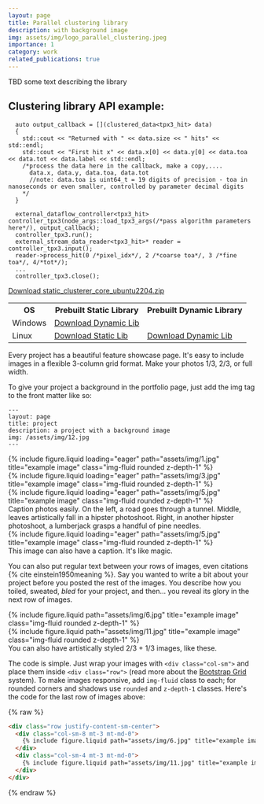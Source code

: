 ```yaml
---
layout: page
title: Parallel clustering library
description: with background image
img: assets/img/logo_parallel_clustering.jpeg
importance: 1
category: work
related_publications: true
---
```


TBD some text describing the library

## Clustering library API example:
```
  auto output_callback = [](clustered_data<tpx3_hit> data)
  {
    std::cout << "Returned with " << data.size << " hits" << std::endl;
    std::cout << "First hit x" << data.x[0] << data.y[0] << data.toa << data.tot << data.label << std::endl;
    /*process the data here in the callback, make a copy,....
      data.x, data.y, data.toa, data.tot
      //note: data.toa is uint64_t = 19 digits of precision - toa in nanoseconds or even smaller, controlled by parameter decimal digits 
    */
  }

  external_dataflow_controller<tpx3_hit> controller_tpx3(node_args::load_tpx3_args(/*pass algorithm parameters here*/), output_callback);  
  controller_tpx3.run();
  external_stream_data_reader<tpx3_hit>* reader = controller_tpx3.input();
  reader->process_hit(0 /*pixel_idx*/, 2 /*coarse toa*/, 3 /*fine toa*/, 4/*tot*/);
  ...
  controller_tpx3.close();

```
<table>
  <tr>
    <th>OS</th>
    <th>Prebuilt Static Library</th>
    <th>Prebuilt Dynamic Library</th>
  </tr>
  <tr>
    <td>Windows</td>
    <a href="/assets/clusterer_core/static_lib.zip" download="static_clusterer_core_ubuntu2204.zip">Download static_clusterer_core_ubuntu2204.zip</a>
    <td><a href="https://example.com/dynamic-library">Download Dynamic Lib</a></td>
  </tr>
  <tr>
    <td>Linux</td>
    <td><a href="https://example.com/static-library-linux">Download Static Lib</a></td>
    <td><a href="https://example.com/dynamic-library-linux">Download Dynamic Lib</a></td>
  </tr>
</table>


Every project has a beautiful feature showcase page.
It's easy to include images in a flexible 3-column grid format.
Make your photos 1/3, 2/3, or full width.

To give your project a background in the portfolio page, just add the img tag to the front matter like so:

    ---
    layout: page
    title: project
    description: a project with a background image
    img: /assets/img/12.jpg
    ---

<div class="row">
    <div class="col-sm mt-3 mt-md-0">
        {% include figure.liquid loading="eager" path="assets/img/1.jpg" title="example image" class="img-fluid rounded z-depth-1" %}
    </div>
    <div class="col-sm mt-3 mt-md-0">
        {% include figure.liquid loading="eager" path="assets/img/3.jpg" title="example image" class="img-fluid rounded z-depth-1" %}
    </div>
    <div class="col-sm mt-3 mt-md-0">
        {% include figure.liquid loading="eager" path="assets/img/5.jpg" title="example image" class="img-fluid rounded z-depth-1" %}
    </div>
</div>
<div class="caption">
    Caption photos easily. On the left, a road goes through a tunnel. Middle, leaves artistically fall in a hipster photoshoot. Right, in another hipster photoshoot, a lumberjack grasps a handful of pine needles.
</div>
<div class="row">
    <div class="col-sm mt-3 mt-md-0">
        {% include figure.liquid loading="eager" path="assets/img/5.jpg" title="example image" class="img-fluid rounded z-depth-1" %}
    </div>
</div>
<div class="caption">
    This image can also have a caption. It's like magic.
</div>

You can also put regular text between your rows of images, even citations {% cite einstein1950meaning %}.
Say you wanted to write a bit about your project before you posted the rest of the images.
You describe how you toiled, sweated, _bled_ for your project, and then... you reveal its glory in the next row of images.

<div class="row justify-content-sm-center">
    <div class="col-sm-8 mt-3 mt-md-0">
        {% include figure.liquid path="assets/img/6.jpg" title="example image" class="img-fluid rounded z-depth-1" %}
    </div>
    <div class="col-sm-4 mt-3 mt-md-0">
        {% include figure.liquid path="assets/img/11.jpg" title="example image" class="img-fluid rounded z-depth-1" %}
    </div>
</div>
<div class="caption">
    You can also have artistically styled 2/3 + 1/3 images, like these.
</div>

The code is simple.
Just wrap your images with `<div class="col-sm">` and place them inside `<div class="row">` (read more about the <a href="https://getbootstrap.com/docs/4.4/layout/grid/">Bootstrap Grid</a> system).
To make images responsive, add `img-fluid` class to each; for rounded corners and shadows use `rounded` and `z-depth-1` classes.
Here's the code for the last row of images above:

{% raw %}

```html
<div class="row justify-content-sm-center">
  <div class="col-sm-8 mt-3 mt-md-0">
    {% include figure.liquid path="assets/img/6.jpg" title="example image" class="img-fluid rounded z-depth-1" %}
  </div>
  <div class="col-sm-4 mt-3 mt-md-0">
    {% include figure.liquid path="assets/img/11.jpg" title="example image" class="img-fluid rounded z-depth-1" %}
  </div>
</div>
```

{% endraw %}
